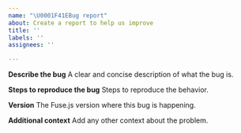 ```yaml
---
name: "\U0001F41EBug report"
about: Create a report to help us improve
title: ''
labels: ''
assignees: ''

---
```


**Describe the bug**
A clear and concise description of what the bug is.

**Steps to reproduce the bug**
Steps to reproduce the behavior.

**Version**
The Fuse.js version where this bug is happening.

**Additional context**
Add any other context about the problem.

<!--
Love Fuse.js? Please consider supporting:

👉  https://github.com/sponsors/krisk
👉  https://www.patreon.com/krisk
👉  https://www.paypal.com/paypalme2/kirorisk
-->
